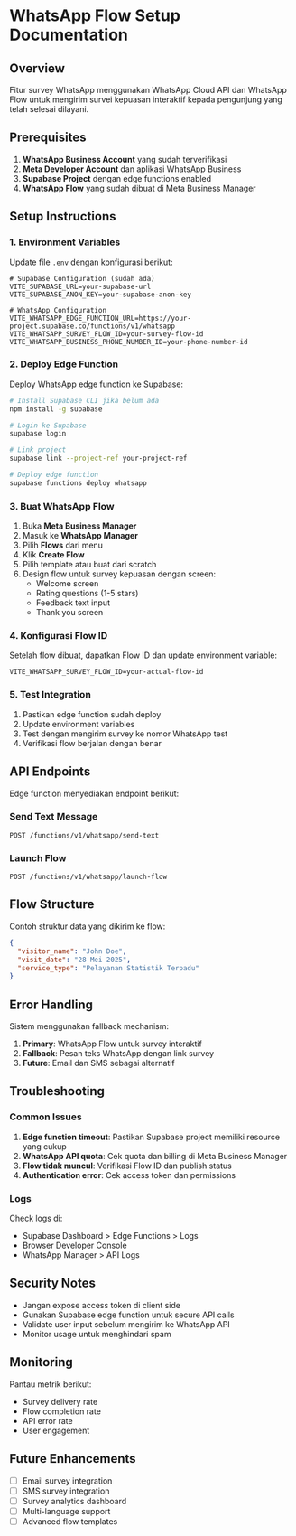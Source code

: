 # WhatsApp Flow Setup Documentation

## Overview
Fitur survey WhatsApp menggunakan WhatsApp Cloud API dan WhatsApp Flow untuk mengirim survei kepuasan interaktif kepada pengunjung yang telah selesai dilayani.

## Prerequisites

1. **WhatsApp Business Account** yang sudah terverifikasi
2. **Meta Developer Account** dan aplikasi WhatsApp Business
3. **Supabase Project** dengan edge functions enabled
4. **WhatsApp Flow** yang sudah dibuat di Meta Business Manager

## Setup Instructions

### 1. Environment Variables

Update file `.env` dengan konfigurasi berikut:

```env
# Supabase Configuration (sudah ada)
VITE_SUPABASE_URL=your-supabase-url
VITE_SUPABASE_ANON_KEY=your-supabase-anon-key

# WhatsApp Configuration
VITE_WHATSAPP_EDGE_FUNCTION_URL=https://your-project.supabase.co/functions/v1/whatsapp
VITE_WHATSAPP_SURVEY_FLOW_ID=your-survey-flow-id
VITE_WHATSAPP_BUSINESS_PHONE_NUMBER_ID=your-phone-number-id
```

### 2. Deploy Edge Function

Deploy WhatsApp edge function ke Supabase:

```bash
# Install Supabase CLI jika belum ada
npm install -g supabase

# Login ke Supabase
supabase login

# Link project
supabase link --project-ref your-project-ref

# Deploy edge function
supabase functions deploy whatsapp
```

### 3. Buat WhatsApp Flow

1. Buka **Meta Business Manager**
2. Masuk ke **WhatsApp Manager**
3. Pilih **Flows** dari menu
4. Klik **Create Flow**
5. Pilih template atau buat dari scratch
6. Design flow untuk survey kepuasan dengan screen:
   - Welcome screen
   - Rating questions (1-5 stars)
   - Feedback text input
   - Thank you screen

### 4. Konfigurasi Flow ID

Setelah flow dibuat, dapatkan Flow ID dan update environment variable:

```env
VITE_WHATSAPP_SURVEY_FLOW_ID=your-actual-flow-id
```

### 5. Test Integration

1. Pastikan edge function sudah deploy
2. Update environment variables
3. Test dengan mengirim survey ke nomor WhatsApp test
4. Verifikasi flow berjalan dengan benar

## API Endpoints

Edge function menyediakan endpoint berikut:

### Send Text Message
```
POST /functions/v1/whatsapp/send-text
```

### Launch Flow
```
POST /functions/v1/whatsapp/launch-flow
```

## Flow Structure

Contoh struktur data yang dikirim ke flow:

```json
{
  "visitor_name": "John Doe",
  "visit_date": "28 Mei 2025", 
  "service_type": "Pelayanan Statistik Terpadu"
}
```

## Error Handling

Sistem menggunakan fallback mechanism:

1. **Primary**: WhatsApp Flow untuk survey interaktif
2. **Fallback**: Pesan teks WhatsApp dengan link survey
3. **Future**: Email dan SMS sebagai alternatif

## Troubleshooting

### Common Issues

1. **Edge function timeout**: Pastikan Supabase project memiliki resource yang cukup
2. **WhatsApp API quota**: Cek quota dan billing di Meta Business Manager
3. **Flow tidak muncul**: Verifikasi Flow ID dan publish status
4. **Authentication error**: Cek access token dan permissions

### Logs

Check logs di:
- Supabase Dashboard > Edge Functions > Logs
- Browser Developer Console
- WhatsApp Manager > API Logs

## Security Notes

- Jangan expose access token di client side
- Gunakan Supabase edge function untuk secure API calls
- Validate user input sebelum mengirim ke WhatsApp API
- Monitor usage untuk menghindari spam

## Monitoring

Pantau metrik berikut:
- Survey delivery rate
- Flow completion rate
- API error rate
- User engagement

## Future Enhancements

- [ ] Email survey integration
- [ ] SMS survey integration
- [ ] Survey analytics dashboard
- [ ] Multi-language support
- [ ] Advanced flow templates
